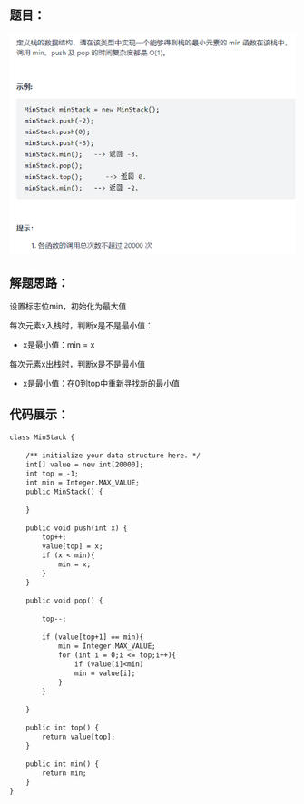 ## 题目：

![](30%E2%80%94%E5%8C%85%E5%90%ABmin%E5%87%BD%E6%95%B0%E7%9A%84%E6%A0%88.png)

## 解题思路：

设置标志位min，初始化为最大值

每次元素x入栈时，判断x是不是最小值：

+ x是最小值：min = x

每次元素x出栈时，判断x是不是最小值

+ x是最小值：在0到top中重新寻找新的最小值

## 代码展示：

```
class MinStack {

    /** initialize your data structure here. */
    int[] value = new int[20000];
    int top = -1;
    int min = Integer.MAX_VALUE;
    public MinStack() {

    }
    
    public void push(int x) {
        top++;
        value[top] = x;
        if (x < min){
            min = x;
        }
    }
    
    public void pop() {

        top--;

        if (value[top+1] == min){
            min = Integer.MAX_VALUE;
            for (int i = 0;i <= top;i++){
                if (value[i]<min)
                min = value[i];
            }
        }
        
    }
    
    public int top() {
        return value[top];
    }
    
    public int min() {
        return min;
    }
}
```

